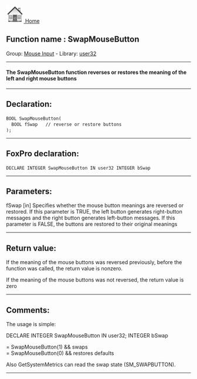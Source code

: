 [<img src="../../images/home.png"> Home ](https://github.com/VFPX/Win32API)  

## Function name : SwapMouseButton
Group: [Mouse Input](../../functions_group.md#Mouse_Input)  -  Library: [user32](../../../libraries.md#user32)  
***  


#### The SwapMouseButton function reverses or restores the meaning of the left and right mouse buttons
***  


## Declaration:
```foxpro  
BOOL SwapMouseButton(
  BOOL fSwap   // reverse or restore buttons
);  
```  
***  


## FoxPro declaration:
```foxpro  
DECLARE INTEGER SwapMouseButton IN user32 INTEGER bSwap  
```  
***  


## Parameters:
fSwap 
[in] Specifies whether the mouse button meanings are reversed or restored. If this parameter is TRUE, the left button generates right-button messages and the right button generates left-button messages. If this parameter is FALSE, the buttons are restored to their original meanings  
***  


## Return value:
If the meaning of the mouse buttons was reversed previously, before the function was called, the return value is nonzero.

If the meaning of the mouse buttons was not reversed, the return value is zero
  
***  


## Comments:
The usage is simple:  
  
<div class="precode">DECLARE INTEGER SwapMouseButton IN user32;  
	INTEGER bSwap  
  
= SwapMouseButton(1)  && swaps  
= SwapMouseButton(0)  && restores defaults  
</div>  
Also GetSystemMetrics can read the swap state (SM_SWAPBUTTON).  
  
***  

